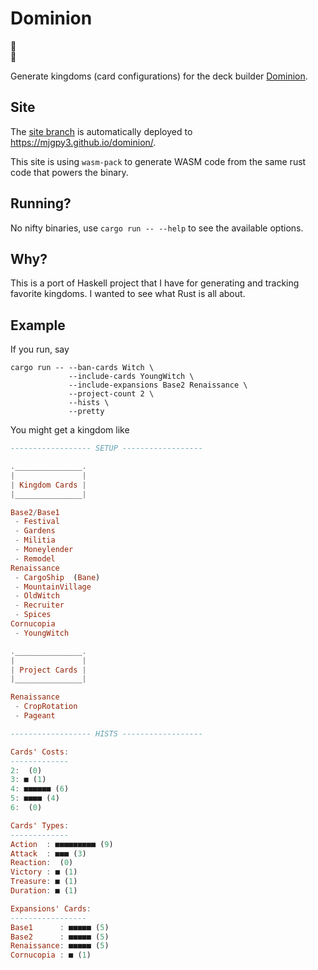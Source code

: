 # Dominion

:crown: <br />
:crab:

Generate kingdoms (card configurations) for the deck builder [Dominion][game].

## Site

The [site branch](https://github.com/mjgpy3/dominion/tree/site) is automatically deployed to https://mjgpy3.github.io/dominion/.

This site is using `wasm-pack` to generate WASM code from the same rust code that powers the binary.

## Running?

No nifty binaries, use `cargo run -- --help` to see the available options.

## Why?

This is a port of Haskell project that I have for generating and tracking favorite kingdoms. I wanted to see what Rust is all about.

## Example

If you run, say
```shell
cargo run -- --ban-cards Witch \
             --include-cards YoungWitch \
             --include-expansions Base2 Renaissance \
             --project-count 2 \
             --hists \
             --pretty
```

You might get a kingdom like
```haskell
------------------ SETUP ------------------

._______________.
|               |
| Kingdom Cards |
|_______________|

Base2/Base1
 - Festival 
 - Gardens 
 - Militia 
 - Moneylender 
 - Remodel 
Renaissance
 - CargoShip  (Bane)
 - MountainVillage 
 - OldWitch 
 - Recruiter 
 - Spices 
Cornucopia
 - YoungWitch 

._______________.
|               |
| Project Cards |
|_______________|

Renaissance
 - CropRotation
 - Pageant

------------------ HISTS ------------------

Cards' Costs:
-------------
2:  (0)
3: ■ (1)
4: ■■■■■■ (6)
5: ■■■■ (4)
6:  (0)

Cards' Types:
-------------
Action  : ■■■■■■■■■ (9)
Attack  : ■■■ (3)
Reaction:  (0)
Victory : ■ (1)
Treasure: ■ (1)
Duration: ■ (1)

Expansions' Cards:
-----------------
Base1      : ■■■■■ (5)
Base2      : ■■■■■ (5)
Renaissance: ■■■■■ (5)
Cornucopia : ■ (1)
```

 [game]: https://www.riograndegames.com/games/dominion/
